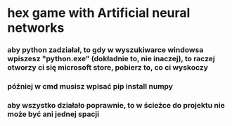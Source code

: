 # hex game with Artificial neural networks

### aby python zadziałał, to gdy w wyszukiwarce windowsa wpiszesz "python.exe" (dokładnie to, nie inaczej), to raczej otworzy ci się microsoft store, pobierz to, co ci wyskoczy
### później w cmd musisz wpisać pip install numpy
### aby wszystko działało poprawnie, to w ścieżce do projektu nie może być ani jednej spacji
